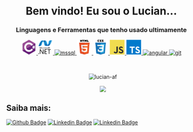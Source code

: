 <h1 align="center">Bem vindo! Eu sou o Lucian...</h1> 

<h3 align="center">Linguagens e Ferramentas que tenho usado ultimamente</h3>
<p align="center">
  <a href="https://docs.microsoft.com/pt-br/dotnet/csharp/" target="_blank"> 
    <img src="https://raw.githubusercontent.com/devicons/devicon/master/icons/csharp/csharp-original.svg" alt="csharp" width="40" height="40"/> 
  </a>
  <a href="https://dotnet.microsoft.com/" target="_blank">
    <img src="https://raw.githubusercontent.com/devicons/devicon/master/icons/dot-net/dot-net-original-wordmark.svg" alt="dotnet" width="40" height="40"/> 
  </a> 
  <a href="https://www.microsoft.com/en-us/sql-server" target="_blank"> 
    <img src="https://img.icons8.com/color/50/000000/microsoft-sql-server.png" alt="mssql" width="40" height="40"/>     
  </a> 
  <a href="https://www.w3.org/html/" target="_blank" > 
    <img src="https://raw.githubusercontent.com/devicons/devicon/master/icons/html5/html5-original-wordmark.svg" alt="html5" width="40" height="40"/> 
  </a>   
  <a href="https://developer.mozilla.org/pt-BR/docs/Web/CSS" target="_blank"> 
    <img src="https://raw.githubusercontent.com/devicons/devicon/master/icons/css3/css3-original-wordmark.svg" alt="css3" width="40" height="40"/> 
  </a> 
  <a href="https://developer.mozilla.org/en-US/docs/Web/JavaScript" target="_blank"> 
    <img src="https://raw.githubusercontent.com/devicons/devicon/master/icons/javascript/javascript-original.svg" alt="javascript" width="40" height="40"/> 
  </a> 
  <a href="https://www.typescriptlang.org/" target="_blank"> 
    <img src="https://raw.githubusercontent.com/devicons/devicon/master/icons/typescript/typescript-original.svg" alt="typescript" width="40" height="40"/> 
  </a>   
  <a href="https://angular.io" target="_blank"> 
    <img src="https://img.icons8.com/color/48/000000/angularjs.png" alt="angular" width="40" height="40"/> 
  </a> 
  <a href="https://git-scm.com/" target="_blank"> 
    <img src="https://www.vectorlogo.zone/logos/git-scm/git-scm-icon.svg" alt="git" width="40" height="40"/> 
  </a>   
</p>
<br/>

<p align="center">&nbsp;
  <img align="center" src="https://github-readme-stats.vercel.app/api?username=lucian-af&show_icons=true&locale=pt-br&theme=gotham" alt="lucian-af" />
</p>

<p align="center">&nbsp;
  <img align="center" src="https://github-readme-stats.vercel.app/api/top-langs/?username=lucian-af&show_icons=true&locale=pt-br&theme=tokyonight " />
</p>

<h2>Saiba mais:</h2>

[![Github Badge](https://img.shields.io/badge/-Github-000?style=flat-square&logo=Github&logoColor=white&link=https://github.com/lucian-af)](https://github.com/lucian-af/)
[![Linkedin Badge](https://img.shields.io/badge/-LinkedIn-blue?style=flat-square&logo=Linkedin&logoColor=white&link=https://www.linkedin.com/in/lucianaf-ti/)](https://www.linkedin.com/in/lucianaf-ti/)
[![Linkedin Badge](https://img.shields.io/badge/email--000?style=social&logo=microsoft-outlook&logoColor=0078d4&link=mailto:lucian_af@hotmail.com)](mailto:lucian_af@hotmail.com)
